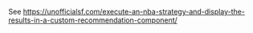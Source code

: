 See https://unofficialsf.com/execute-an-nba-strategy-and-display-the-results-in-a-custom-recommendation-component/
